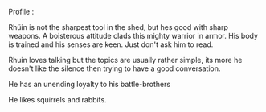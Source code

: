 Profile : 

Rhüin is not the sharpest tool in the shed, but hes good with sharp weapons.
A boisterous attitude clads this mighty warrior in armor. His body is trained and his senses are keen. Just don't ask him to read.

Rhuin loves talking but the topics are usually rather simple, its more he doesn't like the silence then trying to have a good conversation.

He has an unending loyalty to his battle-brothers

He likes squirrels and rabbits.